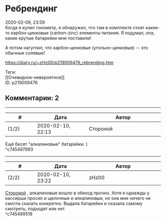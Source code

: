 Ребрендинг
==========

  
2020-02-09, 23:59  
 Когда я купил тонометр, я обнаружил, что там в комплекте стоят какие-то карбон-цинковые (carbon-zinc) элементы питания. Я подумал, опа, какие крутые батарейки мне поставили!   
   
 А потом нагуглил, что карбон-цинковые (угольно-цинковые) -- это обычные солевые!   
  
<https://diary.ru/~zHz00/p219009476_rebrending.htm>  
  
Теги:  
[[Очевидное-невероятное]]  
ID: p219009476  


Комментарии: 2
--------------

  


---



|         #         |              Дата              |                     Автор                     |           ID           |
| --- | --- | --- | --- |
| (1/2) | 2020-02-10, 22:13 | Стороной | c745497993 |

  
 Ещё бесят "алкалиновые" батарейки. )   
 ^c745497993

---



|         #         |              Дата              |                     Автор                     |           ID           |
| --- | --- | --- | --- |
| (2/2) | 2020-02-10, 23:22 | zHz00 | c745499518 |

  
  [Стороной](http://1047.diary.ru "Сторона 1")  , алкалиновые вошло в обиход прочно. Хотя я однажды у кассирши просил и щелочные и алкалиновые, но она мне ничего не смогла сказать конкретно. Выдала батарейки и сказала самому смотреть, подходят или нет.   
 ^c745499518